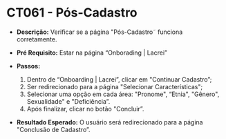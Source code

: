 # CT061 -  Pós-Cadastro

- **Descrição:** Verificar se a página "Pós-Cadastro˜ funciona corretamente.

- **Pré Requisito:** Estar na página “Onborading | Lacrei”

- **Passos:**
    1. Dentro de “Onboarding | Lacrei”, clicar em "Continuar Cadastro”;
    2. Ser redirecionado para a página "Selecionar Características";
    3. Selecionar uma opção em cada área: "Pronome", “Etnia", "Gênero", Sexualidade" e "Deficiência”.
    4. Após finalizar, clicar no botão "Concluir”.
    
- **Resultado Esperado:** O usuário será redirecionado para a página "Conclusão de Cadastro”.
